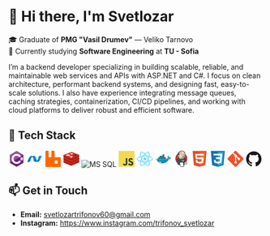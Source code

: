 # 👋 Hi there, I'm Svetlozar

🎓 Graduate of **PMG "Vasil Drumev"** — Veliko Tarnovo  
📘 Currently studying **Software Engineering** at **TU - Sofia**

I’m a backend developer specializing in building scalable, reliable, and maintainable web services and APIs with ASP.NET and C#. I focus on clean architecture, performant backend systems, and designing fast, easy-to-scale solutions. I also have experience integrating message queues, caching strategies, containerization, CI/CD pipelines, and working with cloud platforms to deliver robust and efficient software.

## 🔧 Tech Stack

<p align="left">
  <img src="https://raw.githubusercontent.com/devicons/devicon/master/icons/csharp/csharp-original.svg" alt="C#" height="32"/>
  <img src="https://raw.githubusercontent.com/devicons/devicon/master/icons/dot-net/dot-net-original.svg" alt=".NET" height="32"/>
  <img src="https://raw.githubusercontent.com/devicons/devicon/master/icons/rabbitmq/rabbitmq-original.svg" alt="RabbitMQ" height="32"/>
  <img src="https://raw.githubusercontent.com/devicons/devicon/master/icons/redis/redis-original.svg" alt="Redis" height="32"/>
  <img src="https://raw.githubusercontent.com/devicons/devicon/master/icons/microsoftsqlserver/sql-plain.svg" alt="MS SQL" height="32"/>
  <img src="https://raw.githubusercontent.com/devicons/devicon/master/icons/javascript/javascript-original.svg" alt="JavaScript" height="32"/>
  <img src="https://raw.githubusercontent.com/devicons/devicon/master/icons/react/react-original.svg" alt="React" height="32"/>
  <img src="https://raw.githubusercontent.com/devicons/devicon/master/icons/docker/docker-original.svg" alt="Docker" height="32"/>
  <img src="https://raw.githubusercontent.com/devicons/devicon/master/icons/jenkins/jenkins-original.svg" alt="Jenkins" height="32"/>
  <img src="https://raw.githubusercontent.com/devicons/devicon/master/icons/html5/html5-original.svg" alt="HTML5" height="32"/>
  <img src="https://raw.githubusercontent.com/devicons/devicon/master/icons/css3/css3-original.svg" alt="CSS3" height="32"/>
  <img src="https://raw.githubusercontent.com/devicons/devicon/master/icons/git/git-original.svg" alt="Git" height="32"/>
  <img src="https://raw.githubusercontent.com/devicons/devicon/master/icons/github/github-original.svg" alt="GitHub" height="32"/>
</p>





## 📫 Get in Touch

- **Email:** svetlozartrifonov60@gmail.com
- **Instagram:** https://www.instagram.com/trifonov_svetlozar

